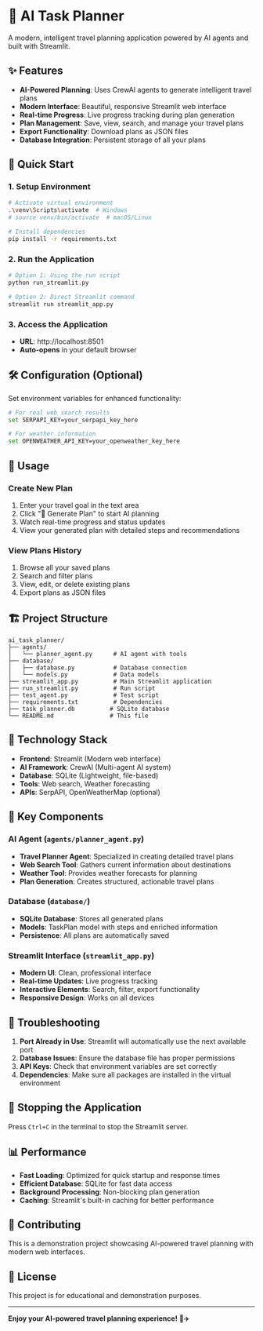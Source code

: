 # 🤖 AI Task Planner

A modern, intelligent travel planning application powered by AI agents and built with Streamlit.

## ✨ Features

- **AI-Powered Planning**: Uses CrewAI agents to generate intelligent travel plans
- **Modern Interface**: Beautiful, responsive Streamlit web interface
- **Real-time Progress**: Live progress tracking during plan generation
- **Plan Management**: Save, view, search, and manage your travel plans
- **Export Functionality**: Download plans as JSON files
- **Database Integration**: Persistent storage of all your plans

## 🚀 Quick Start

### 1. Setup Environment

```bash
# Activate virtual environment
.\venv\Scripts\activate  # Windows
# source venv/bin/activate  # macOS/Linux

# Install dependencies
pip install -r requirements.txt
```

### 2. Run the Application

```bash
# Option 1: Using the run script
python run_streamlit.py

# Option 2: Direct Streamlit command
streamlit run streamlit_app.py
```

### 3. Access the Application

- **URL**: http://localhost:8501
- **Auto-opens** in your default browser

## 🛠️ Configuration (Optional)

Set environment variables for enhanced functionality:

```bash
# For real web search results
set SERPAPI_KEY=your_serpapi_key_here

# For weather information
set OPENWEATHER_API_KEY=your_openweather_key_here
```

## 📱 Usage

### Create New Plan
1. Enter your travel goal in the text area
2. Click "🚀 Generate Plan" to start AI planning
3. Watch real-time progress and status updates
4. View your generated plan with detailed steps and recommendations

### View Plans History
1. Browse all your saved plans
2. Search and filter plans
3. View, edit, or delete existing plans
4. Export plans as JSON files

## 🏗️ Project Structure

```
ai_task_planner/
├── agents/
│   └── planner_agent.py      # AI agent with tools
├── database/
│   ├── database.py           # Database connection
│   └── models.py             # Data models
├── streamlit_app.py          # Main Streamlit application
├── run_streamlit.py          # Run script
├── test_agent.py             # Test script
├── requirements.txt          # Dependencies
├── task_planner.db          # SQLite database
└── README.md                # This file
```

## 🔧 Technology Stack

- **Frontend**: Streamlit (Modern web interface)
- **AI Framework**: CrewAI (Multi-agent AI system)
- **Database**: SQLite (Lightweight, file-based)
- **Tools**: Web search, Weather forecasting
- **APIs**: SerpAPI, OpenWeatherMap (optional)

## 🎯 Key Components

### AI Agent (`agents/planner_agent.py`)
- **Travel Planner Agent**: Specialized in creating detailed travel plans
- **Web Search Tool**: Gathers current information about destinations
- **Weather Tool**: Provides weather forecasts for planning
- **Plan Generation**: Creates structured, actionable travel plans

### Database (`database/`)
- **SQLite Database**: Stores all generated plans
- **Models**: TaskPlan model with steps and enriched information
- **Persistence**: All plans are automatically saved

### Streamlit Interface (`streamlit_app.py`)
- **Modern UI**: Clean, professional interface
- **Real-time Updates**: Live progress tracking
- **Interactive Elements**: Search, filter, export functionality
- **Responsive Design**: Works on all devices

## 🐛 Troubleshooting

1. **Port Already in Use**: Streamlit will automatically use the next available port
2. **Database Issues**: Ensure the database file has proper permissions
3. **API Keys**: Check that environment variables are set correctly
4. **Dependencies**: Make sure all packages are installed in the virtual environment

## 🛑 Stopping the Application

Press `Ctrl+C` in the terminal to stop the Streamlit server.

## 📊 Performance

- **Fast Loading**: Optimized for quick startup and response times
- **Efficient Database**: SQLite for fast data access
- **Background Processing**: Non-blocking plan generation
- **Caching**: Streamlit's built-in caching for better performance

## 🤝 Contributing

This is a demonstration project showcasing AI-powered travel planning with modern web interfaces.

## 📄 License

This project is for educational and demonstration purposes.

---

**Enjoy your AI-powered travel planning experience!** 🌟✈️

